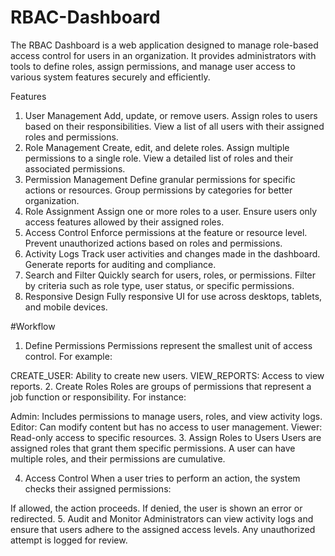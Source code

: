 # RBAC-Dashboard
The RBAC Dashboard is a web application designed to manage role-based access control for users in an organization. It provides administrators with tools to define roles, assign permissions, and manage user access to various system features securely and efficiently.

Features
1. User Management
Add, update, or remove users.
Assign roles to users based on their responsibilities.
View a list of all users with their assigned roles and permissions.
2. Role Management
Create, edit, and delete roles.
Assign multiple permissions to a single role.
View a detailed list of roles and their associated permissions.
3. Permission Management
Define granular permissions for specific actions or resources.
Group permissions by categories for better organization.
4. Role Assignment
Assign one or more roles to a user.
Ensure users only access features allowed by their assigned roles.
5. Access Control
Enforce permissions at the feature or resource level.
Prevent unauthorized actions based on roles and permissions.
6. Activity Logs
Track user activities and changes made in the dashboard.
Generate reports for auditing and compliance.
7. Search and Filter
Quickly search for users, roles, or permissions.
Filter by criteria such as role type, user status, or specific permissions.
8. Responsive Design
Fully responsive UI for use across desktops, tablets, and mobile devices.

#Workflow
1. Define Permissions
Permissions represent the smallest unit of access control. For example:

CREATE_USER: Ability to create new users.
VIEW_REPORTS: Access to view reports.
2. Create Roles
Roles are groups of permissions that represent a job function or responsibility. For instance:

Admin: Includes permissions to manage users, roles, and view activity logs.
Editor: Can modify content but has no access to user management.
Viewer: Read-only access to specific resources.
3. Assign Roles to Users
Users are assigned roles that grant them specific permissions. A user can have multiple roles, and their permissions are cumulative.

4. Access Control
When a user tries to perform an action, the system checks their assigned permissions:

If allowed, the action proceeds.
If denied, the user is shown an error or redirected.
5. Audit and Monitor
Administrators can view activity logs and ensure that users adhere to the assigned access levels. Any unauthorized attempt is logged for review.
